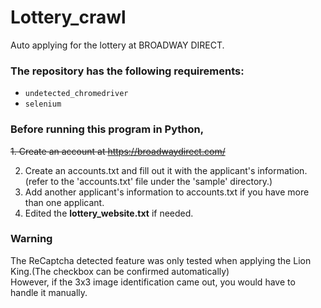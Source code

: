 # Lottery_crawl
Auto applying for the lottery at BROADWAY DIRECT.


### The repository has the following requirements:

 - `undetected_chromedriver`
 - `selenium`


### Before running this program in Python, 
~~1. Create an account at https://broadwaydirect.com/~~

2. Create an accounts.txt and fill out it with the applicant's information. (refer to the 'accounts.txt' file under the 'sample' directory.)
3. Add another applicant's information to accounts.txt if you have more than one applicant.
4. Edited the **lottery_website.txt** if needed.

### Warning
The ReCaptcha detected feature was only tested when applying the Lion King.(The checkbox can be confirmed automatically)\
However, if the 3x3  image identification came out, you would have to handle it manually.


